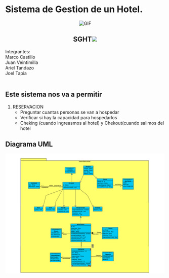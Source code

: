 # Sistema de Gestion de un Hotel.
<div align="center">
<p><img src="https://github.com/145548109/Sistema-gestion-hotel/assets/166523628/39f576b9-2c23-4f04-bddf-7bf50456d1cc" alt="GIF" width="400" height="300"></p><p><a<br>

## SGHT<img src="https://i.gifer.com/NKM.gif" width="30px"><br>
<div align="left">
Integrantes:<br>
<summary>Marco Castillo
<summary>Juan Veintimilla
<summary>Ariel Tandazo 
<summary>Joel Tapia<br>
<br>
</details>  
 
  ## Este sistema nos va a permitir<br>
  
1. RESERVACION<br>
    - Preguntar cuantas personas se van a hospedar
    - Verificar si hay la capacidad para hospedarlos
    - Cheking (cuando ingreasmos al hotel) y Chekout(cuando salimos del hotel  
</details>

## Diagrama UML 
<div align="center">
</details>
 <img src= "https://raw.githubusercontent.com/145548109/Sistema-gestion-hotel/main/UML/Uml_1.0.png?token=GHSAT0AAAAAACTFCJOGOAV6HJ7B3MNJZBWAZS6P5XQ"></summary><br>
<br>
